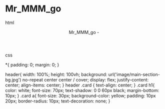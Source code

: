 # Mr_MMM_go

html

<!DOCTYPE html>
<html lang="en">

<head>
    <meta charset="UTF-8">
    <meta name="viewport" content="width=device-width, initial-scale=1.0">
    <link rel="stylesheet" href="style.css">
    <title>Docment</title>
</head>

<body>
    <header>
        <p>Mr_MMM_go - <strong class="element"></strong></p>
    </header>
    <script src="https://cdn.jsdelivr.net/npm/typed.js@2.0.12"></script>
    <script>
        var typed = new Typed('.element', {
            strings: ["Хороший человек", "Он хороший программист"],
            typeSpeed: 30,
            loop: 'true',
        });
    </script>
</body>

</html>

css

*{
    padding: 0;
    margin: 0;
}

header{
    width: 100%;
    height: 100vh;
    background: url('image/main-section-bg.jpg') no-repeat center center / cover;
    display: flex;
    justify-content: center;
    align-items: center;
}
header .card {
    text-align: center;
}
.card h1{
    color: white;
    font-size: 70px;
    text-shadow:  0 0 60px black;
    margin-bottom: 10px;
}
.card a{
    font-size: 30px;
    background-color: yellow;
    padding: 10px 20px;
    border-radius: 10px;
    text-decoration: none;
}
